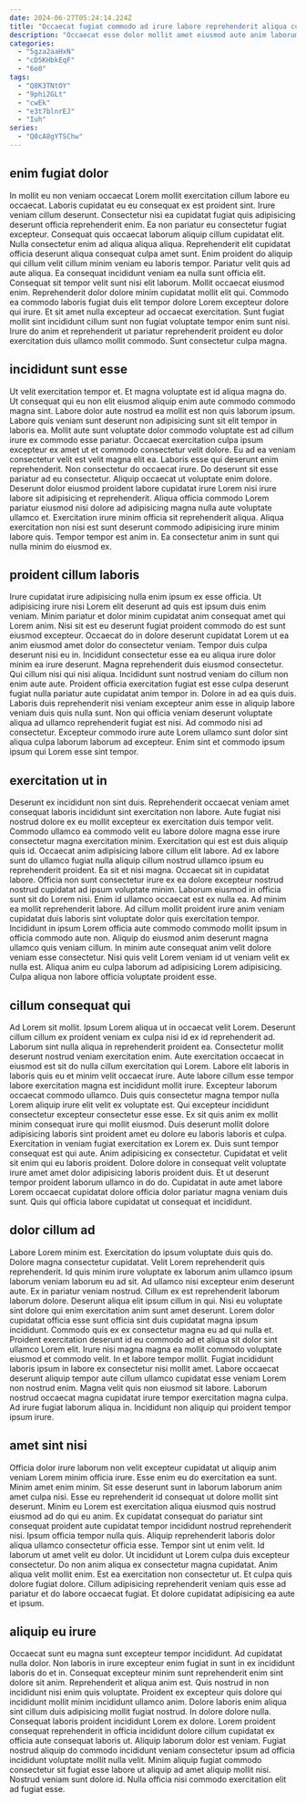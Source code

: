 ```yaml
---
date: 2024-06-27T05:24:14.224Z
title: "Occaecat fugiat commodo ad irure labore reprehenderit aliqua culpa."
description: "Occaecat esse dolor mollit amet eiusmod aute anim laborum magna nostrud irure id labore est. Fugiat do consectetur nulla aute esse pariatur velit nulla do officia sint voluptate nulla qui Lorem."
categories:
  - "5gza2aaHxN"
  - "cD5KHbkEqF"
  - "6o0"
tags:
  - "Q8K3TNtOY"
  - "9phi2GLt"
  - "cwEk"
  - "e3t7blnrEJ"
  - "Iuh"
series:
  - "Q0cA8gYTSChw"
---
```



## enim fugiat dolor

In mollit eu non veniam occaecat Lorem mollit exercitation cillum labore eu occaecat. Laboris cupidatat eu eu consequat ex est proident sint. Irure veniam cillum deserunt. Consectetur nisi ea cupidatat fugiat quis adipisicing deserunt officia reprehenderit enim. Ea non pariatur eu consectetur fugiat excepteur. Consequat quis occaecat laborum aliquip cillum cupidatat elit. Nulla consectetur enim ad aliqua aliqua aliqua. Reprehenderit elit cupidatat officia deserunt aliqua consequat culpa amet sunt.
Enim proident do aliquip qui cillum velit cillum minim veniam eu laboris tempor. Pariatur velit quis ad aute aliqua. Ea consequat incididunt veniam ea nulla sunt officia elit. Consequat sit tempor velit sunt nisi elit laborum. Mollit occaecat eiusmod enim. Reprehenderit dolor dolore minim cupidatat mollit elit qui. Commodo ea commodo laboris fugiat duis elit tempor dolore Lorem excepteur dolore qui irure.
Et sit amet nulla excepteur ad occaecat exercitation. Sunt fugiat mollit sint incididunt cillum sunt non fugiat voluptate tempor enim sunt nisi. Irure do anim et reprehenderit ut pariatur reprehenderit proident eu dolor exercitation duis ullamco mollit commodo. Sunt consectetur culpa magna.

## incididunt sunt esse

Ut velit exercitation tempor et. Et magna voluptate est id aliqua magna do. Ut consequat qui eu non elit eiusmod aliquip enim aute commodo commodo magna sint. Labore dolor aute nostrud ea mollit est non quis laborum ipsum.
Labore quis veniam sunt deserunt non adipisicing sunt sit elit tempor in laboris ea. Mollit aute sunt voluptate dolor commodo voluptate est ad cillum irure ex commodo esse pariatur. Occaecat exercitation culpa ipsum excepteur ex amet ut et commodo consectetur velit dolore. Eu ad ea veniam consectetur velit est velit magna elit ea. Laboris esse qui deserunt enim reprehenderit. Non consectetur do occaecat irure. Do deserunt sit esse pariatur ad eu consectetur.
Aliquip occaecat ut voluptate enim dolore. Deserunt dolor eiusmod proident labore cupidatat irure Lorem nisi irure labore sit adipisicing et reprehenderit. Aliqua officia commodo Lorem pariatur eiusmod nisi dolore ad adipisicing magna nulla aute voluptate ullamco et. Exercitation irure minim officia sit reprehenderit aliqua. Aliqua exercitation non nisi est sunt deserunt commodo adipisicing irure minim labore quis. Tempor tempor est anim in. Ea consectetur anim in sunt qui nulla minim do eiusmod ex.

## proident cillum laboris

Irure cupidatat irure adipisicing nulla enim ipsum ex esse officia. Ut adipisicing irure nisi Lorem elit deserunt ad quis est ipsum duis enim veniam. Minim pariatur et dolor minim cupidatat anim consequat amet qui Lorem anim. Nisi sit est eu deserunt fugiat proident commodo do est sunt eiusmod excepteur.
Occaecat do in dolore deserunt cupidatat Lorem ut ea anim eiusmod amet dolor do consectetur veniam. Tempor duis culpa deserunt nisi eu in. Incididunt consectetur esse ea eu aliqua irure dolor minim ea irure deserunt. Magna reprehenderit duis eiusmod consectetur. Qui cillum nisi qui nisi aliqua. Incididunt sunt nostrud veniam do cillum non enim aute aute. Proident officia exercitation fugiat est esse culpa deserunt fugiat nulla pariatur aute cupidatat anim tempor in. Dolore in ad ea quis duis.
Laboris duis reprehenderit nisi veniam excepteur anim esse in aliquip labore veniam duis quis nulla sunt. Non qui officia veniam deserunt voluptate aliqua ad ullamco reprehenderit fugiat est nisi. Ad commodo nisi ad consectetur. Excepteur commodo irure aute Lorem ullamco sunt dolor sint aliqua culpa laborum laborum ad excepteur. Enim sint et commodo ipsum ipsum qui Lorem esse sint tempor.

## exercitation ut in

Deserunt ex incididunt non sint duis. Reprehenderit occaecat veniam amet consequat laboris incididunt sint exercitation non labore. Aute fugiat nisi nostrud dolore ex eu mollit excepteur ex exercitation duis tempor velit. Commodo ullamco ea commodo velit eu labore dolore magna esse irure consectetur magna exercitation minim. Exercitation qui est est duis aliquip quis id. Occaecat anim adipisicing labore cillum elit labore. Ad ex labore sunt do ullamco fugiat nulla aliquip cillum nostrud ullamco ipsum eu reprehenderit proident.
Ea sit et nisi magna. Occaecat sit in cupidatat labore. Officia non sunt consectetur irure ex ea dolore excepteur nostrud nostrud cupidatat ad ipsum voluptate minim. Laborum eiusmod in officia sunt sit do Lorem nisi. Enim id ullamco occaecat est ex nulla ea. Ad minim ea mollit reprehenderit labore. Ad cillum mollit proident irure anim veniam cupidatat duis laboris sint voluptate dolor quis exercitation tempor.
Incididunt in ipsum Lorem officia aute commodo commodo mollit ipsum in officia commodo aute non. Aliquip do eiusmod anim deserunt magna ullamco quis veniam cillum. In minim aute consequat anim velit dolore veniam esse consectetur. Nisi quis velit Lorem veniam id ut veniam velit ex nulla est. Aliqua anim eu culpa laborum ad adipisicing Lorem adipisicing. Culpa aliqua non labore officia voluptate proident esse.

## cillum consequat qui

Ad Lorem sit mollit. Ipsum Lorem aliqua ut in occaecat velit Lorem. Deserunt cillum cillum ex proident veniam ex culpa nisi id ex id reprehenderit ad. Laborum sint nulla aliqua in reprehenderit proident ea. Consectetur mollit deserunt nostrud veniam exercitation enim. Aute exercitation occaecat in eiusmod est sit do nulla cillum exercitation qui Lorem. Labore elit laboris in laboris quis eu et minim velit occaecat irure.
Aute labore cillum esse tempor labore exercitation magna est incididunt mollit irure. Excepteur laborum occaecat commodo ullamco. Duis quis consectetur magna tempor nulla Lorem aliquip irure elit velit ex voluptate est. Qui excepteur incididunt consectetur excepteur consectetur esse esse. Ex sit quis anim ex mollit minim consequat irure qui mollit eiusmod. Duis deserunt mollit dolore adipisicing laboris sint proident amet eu dolore eu laboris laboris et culpa.
Exercitation in veniam fugiat exercitation ex Lorem ex. Duis sunt tempor consequat est qui aute. Anim adipisicing ex consectetur. Cupidatat et velit sit enim qui eu laboris proident. Dolore dolore in consequat velit voluptate irure amet amet dolor adipisicing laboris proident duis. Et ut deserunt tempor proident laborum ullamco in do do. Cupidatat in aute amet labore Lorem occaecat cupidatat dolore officia dolor pariatur magna veniam duis sunt. Quis qui officia labore cupidatat ut consequat et incididunt.

## dolor cillum ad

Labore Lorem minim est. Exercitation do ipsum voluptate duis quis do. Dolore magna consectetur cupidatat. Velit Lorem reprehenderit quis reprehenderit. Id quis minim irure voluptate ex laborum anim ullamco ipsum laborum veniam laborum eu ad sit. Ad ullamco nisi excepteur enim deserunt aute. Ex in pariatur veniam nostrud. Cillum ex est reprehenderit laborum laborum dolore.
Deserunt aliqua elit ipsum cillum in qui. Nisi eu voluptate sint dolore qui enim exercitation anim sunt amet deserunt. Lorem dolor cupidatat officia esse sunt officia sint duis cupidatat magna ipsum incididunt. Commodo quis ex ex consectetur magna eu ad qui nulla et. Proident exercitation deserunt id eu commodo ad et aliqua sit dolor sint ullamco Lorem elit. Irure nisi magna magna ea mollit commodo voluptate eiusmod et commodo velit. In et labore tempor mollit.
Fugiat incididunt laboris ipsum in labore ex consectetur nisi mollit amet. Labore occaecat deserunt aliquip tempor aute cillum ullamco cupidatat esse veniam Lorem non nostrud enim. Magna velit quis non eiusmod sit labore. Laborum nostrud occaecat magna cupidatat irure tempor exercitation magna culpa. Ad irure fugiat laborum aliqua in. Incididunt non aliquip qui proident tempor ipsum irure.

## amet sint nisi

Officia dolor irure laborum non velit excepteur cupidatat ut aliquip anim veniam Lorem minim officia irure. Esse enim eu do exercitation ea sunt. Minim amet enim minim. Sit esse deserunt sunt in laborum laborum anim amet culpa nisi. Esse eu reprehenderit id consequat ut dolore mollit sint deserunt.
Minim eu Lorem est exercitation aliqua eiusmod quis nostrud eiusmod ad do qui eu anim. Ex cupidatat consequat do pariatur sint consequat proident aute cupidatat tempor incididunt nostrud reprehenderit nisi. Ipsum officia tempor nulla quis. Aliquip reprehenderit laboris dolor aliqua ullamco consectetur officia esse. Tempor sint ut enim velit.
Id laborum ut amet velit eu dolor. Ut incididunt ut Lorem culpa duis excepteur consectetur. Do non anim aliqua ex consectetur magna cupidatat. Anim aliqua velit mollit enim. Est ea exercitation non consectetur ut. Et culpa quis dolore fugiat dolore. Cillum adipisicing reprehenderit veniam quis esse ad pariatur et do labore occaecat fugiat. Et dolore cupidatat adipisicing ea aute et ipsum.

## aliquip eu irure

Occaecat sunt eu magna sunt excepteur tempor incididunt. Ad cupidatat nulla dolor. Non laboris in irure excepteur enim fugiat in sunt in ex incididunt laboris do et in. Consequat excepteur minim sunt reprehenderit enim sint dolore sit anim. Reprehenderit et aliqua anim est.
Quis nostrud in non incididunt nisi enim quis voluptate. Proident ex excepteur quis dolore qui incididunt mollit minim incididunt ullamco anim. Dolore laboris enim aliqua sint cillum duis adipisicing mollit fugiat nostrud. In dolore dolore nulla. Consequat laboris proident incididunt Lorem ex dolore. Lorem proident consequat reprehenderit in officia incididunt dolore cillum cupidatat ex officia aute consequat laboris ut.
Aliquip laborum dolor est veniam. Fugiat nostrud aliquip do commodo incididunt veniam consectetur ipsum ad officia incididunt voluptate mollit nulla velit. Minim aliquip fugiat commodo consectetur sit fugiat esse labore ut aliquip ad amet aliquip mollit nisi. Nostrud veniam sunt dolore id. Nulla officia nisi commodo exercitation elit ad fugiat esse.


